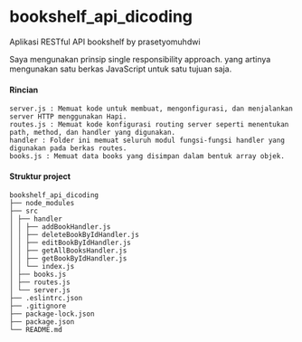 # bookshelf_api_dicoding
Aplikasi RESTful API bookshelf by prasetyomuhdwi

Saya mengunakan prinsip single responsibility approach. yang artinya mengunakan satu berkas JavaScript untuk satu tujuan saja.

#### Rincian
```
server.js : Memuat kode untuk membuat, mengonfigurasi, dan menjalankan server HTTP menggunakan Hapi.
routes.js : Memuat kode konfigurasi routing server seperti menentukan path, method, dan handler yang digunakan.
handler : Folder ini memuat seluruh modul fungsi-fungsi handler yang digunakan pada berkas routes.
books.js : Memuat data books yang disimpan dalam bentuk array objek.
```

#### Struktur project
```
bookshelf_api_dicoding
├── node_modules
├── src
│ ├── handler
│ │ ├── addBookHandler.js
│ │ ├── deleteBookByIdHandler.js
│ │ ├── editBookByIdHandler.js
│ │ ├── getAllBooksHandler.js
│ │ ├── getBookByIdHandler.js
│ │ └── index.js
│ ├── books.js
│ ├── routes.js
│ └── server.js
├── .eslintrc.json
├── .gitignore
├── package-lock.json
├── package.json
└── README.md
```